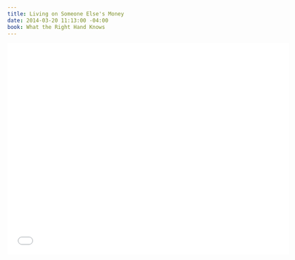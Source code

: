 ```yaml
---
title: Living on Someone Else's Money
date: 2014-03-20 11:13:00 -04:00
book: What the Right Hand Knows
---
```


<iframe width="640" height="480" src="//www.youtube.com/embed/WLiQs8Ha-Lc?rel=0&start=128" frameborder="0" allowfullscreen></iframe>
